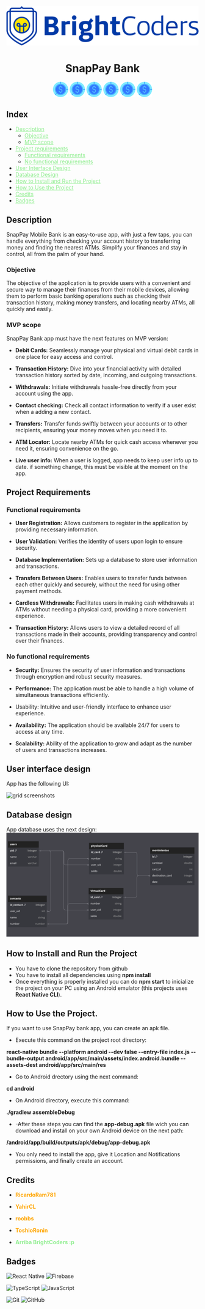 ![BrightCoders Logo](img/logo.png)

# <div align="center">SnapPay Bank</div>

<div align="center">
<img src="img/money_logo.png" alt="App Logo" width="40">
<img src="img/money_logo.png" alt="App Logo" width="40">
<img src="img/money_logo.png" alt="App Logo" width="40">
<img src="img/money_logo.png" alt="App Logo" width="40">
<img src="img/money_logo.png" alt="App Logo" width="40">
<img src="img/money_logo.png" alt="App Logo" width="40">
</div>

## Index

- <a href="#description" style="color: lightgreen;">Description</a>
  - <a href="#objective" style="color: lightgreen;">Objective</a>
  - <a href="#mvp-scope" style="color: lightgreen;">MVP scope</a>
- <a href="#project-requirements" style="color: lightgreen;">Project requirements</a>
  - <a href="#functional-requirements" style="color: lightgreen;">Functional requirements</a>
  - <a href="#no-functional-requirements" style="color: lightgreen;">No functional requirements</a>
- <a href="#user-interface-design" style="color: lightgreen;">User Interface Design</a>
- <a href="#database-design" style="color: lightgreen;">Database Design</a>
- <a href="#how-to-install-and-run-the-project" style="color: lightgreen;">How to Install and Run the Project</a>
- <a href="#how-to-use-the-project" style="color: lightgreen;">How to Use the Project</a>
- <a href="#credits" style="color: lightgreen;">Credits</a>
- <a href="#badges" style="color: lightgreen;">Badges</a>

## Description

SnapPay Mobile Bank is an easy-to-use app, with just a few taps, you can handle everything from checking your account history to transferring money and finding the nearest ATMs. Simplify your finances and stay in control, all from the palm of your hand.

### Objective

The objective of the application is to provide users with a convenient and secure way to manage their finances from their mobile devices, allowing them to perform basic banking operations such as checking their transaction history, making money transfers, and locating nearby ATMs, all quickly and easily.

### MVP scope

SnapPay Bank app must have the next features on MVP version:

- **Debit Cards:** Seamlessly manage your physical and virtual debit cards in one place for easy access and control.

- **Transaction History:** Dive into your financial activity with detailed transaction history sorted by date, incoming, and outgoing transactions.

- **Withdrawals:** Initiate withdrawals hassle-free directly from your account using the app.

- **Contact checking:** Check all contact information to verify if a user exist when a adding a new contact.

- **Transfers:** Transfer funds swiftly between your accounts or to other recipients, ensuring your money moves when you need it to.

- **ATM Locator:** Locate nearby ATMs for quick cash access whenever you need it, ensuring convenience on the go.

- **Live user info:** When a user is logged, app needs to keep user info up to date. if something change, this must be visible at the moment on the app.

## Project Requirements

### Functional requirements

- **User Registration:** Allows customers to register in the application by providing necessary information.

- **User Validation:** Verifies the identity of users upon login to ensure security.

- **Database Implementation:** Sets up a database to store user information and transactions.

- **Transfers Between Users:** Enables users to transfer funds between each other quickly and securely, without the need for using other payment methods.

- **Cardless Withdrawals:** Facilitates users in making cash withdrawals at ATMs without needing a physical card, providing a more convenient experience.

- **Transaction History:** Allows users to view a detailed record of all transactions made in their accounts, providing transparency and control over their finances.

### No functional requirements

- **Security:** Ensures the security of user information and transactions through encryption and robust security measures.

- **Performance:** The application must be able to handle a high volume of simultaneous transactions efficiently.
- Usability: Intuitive and user-friendly interface to enhance user experience.

- **Availability:** The application should be available 24/7 for users to access at any time.
- **Scalability:** Ability of the application to grow and adapt as the number of users and transactions increases.

## User interface design

App has the following UI:

![grid screenshots](img/grid.jpg)

## Database design

App database uses the next design:
![alt text](image.png)

## How to Install and Run the Project

- You have to clone the repository from github
- You have to install all dependencies using **npm install**
- Once everything is properly installed you can do **npm start** to inicialize the project on your PC using an Android emulator (this projects uses **React Native CLI**).

## How to Use the Project.

If you want to use SnapPay bank app, you can create an apk file.

- Execute this command on the project root directory:

**react-native bundle --platform android --dev false --entry-file index.js --bundle-output android/app/src/main/assets/index.android.bundle --assets-dest android/app/src/main/res**

- Go to Android drectory using the next command:

**cd android**

- On Android directory, execute this command:

**./gradlew assembleDebug**

- -After these steps you can find the **app-debug.apk** file wich you can download and install on your own Android device on the next path:

**/android/app/build/outputs/apk/debug/app-debug.apk**

- You only need to install the app, give it Location and Notifications permissions, and finally create an account.

## Credits

- **<span style="font-weight: bold; color: orange;">RicardoRam781</span>**
- **<span style="font-weight: bold; color: orange;">YahirCL</span>**
- **<span style="font-weight: bold; color: orange;">roobbs</span>**
- **<span style="font-weight: bold; color: orange;">ToshioRonin</span>**

- <span style="font-weight: bold; color: lightgreen;">Arriba BrightCoders :p</span>

## Badges

![React Native](https://img.shields.io/badge/react_native-%2320232a.svg?style=for-the-badge&logo=react&logoColor=%2361DAFB)
![Firebase](https://img.shields.io/badge/firebase-a08021?style=for-the-badge&logo=firebase&logoColor=ffcd34)

![TypeScript](https://img.shields.io/badge/typescript-%23007ACC.svg?style=for-the-badge&logo=typescript&logoColor=white)
![JavaScript](https://img.shields.io/badge/javascript-%23323330.svg?style=for-the-badge&logo=javascript&logoColor=%23F7DF1E)

![Git](https://img.shields.io/badge/git-%23F05033.svg?style=for-the-badge&logo=git&logoColor=white)
![GitHub](https://img.shields.io/badge/github-%23121011.svg?style=for-the-badge&logo=github&logoColor=white)
